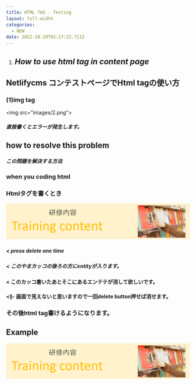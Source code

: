 ```yaml
---
title: HTML TAG - Testing
layout: full-width
categories:
  - NEW
date: 2022-10-20T02:17:22.711Z
---
```

1. ## *H﻿ow to use html tag in content page*

## Netlifycms コンテストページでHtml tagの使い方



### (1)i﻿mg tag

<﻿img src="images/2.png"></img>

##### 直接書くとエラーが発生します。

## h﻿ow to resolve this problem

##### この問題を解決する方法



### w﻿hen you coding html

### Htmlタグを書くとき

<img src="/images/3.png"></img>



##### < ﻿press delete one time 

##### < このやまカッコの後ろの方にentityが入ります。 



#### < このカッコ書いたあとそこにあるエンテテが消して欲しいです。  

#### <§- 画面で見えないと思いますので一回delete button押せば消せます。  

### その後html tag書けるようになります。



## Example

<img src="/images/3.png"></img>